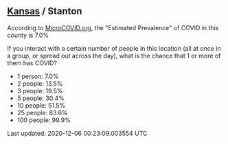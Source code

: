 
## [Kansas](/united-states/kansas) / Stanton

According to [MicroCOVID.org](http://microcovid.org),
the "Estimated Prevalence" of COVID in this county is 7.0%

If you interact with a certain number of people in this location
(all at once in a group, or spread out across the day), what is the chance that
1 or more of them has COVID?

- 1 person: 7.0%
- 2 people: 13.5%
- 3 people: 19.5%
- 5 people: 30.4%
- 10 people: 51.5%
- 25 people: 83.6%
- 100 people: 99.9%

Last updated: 2020-12-06 00:23:09.003554 UTC
